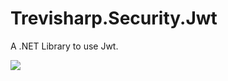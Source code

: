 # Trevisharp.Security.Jwt
A .NET Library to use Jwt.

[![](https://img.shields.io/nuget/v/Trevisharp.Security.Jwt)](https://www.nuget.org/packages/Trevisharp.Security.Jwt)
